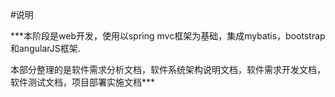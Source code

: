 #说明

***本阶段是web开发，使用以spring mvc框架为基础，集成mybatis，bootstrap和angularJS框架.

本部分整理的是软件需求分析文档，软件系统架构说明文档，软件需求开发文档，软件测试文档，项目部署实施文档***


